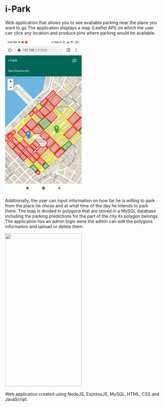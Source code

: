 # i-Park
Web application that allows you to see available parking near the place you want to go
The application displays a map (Leaflet API) on which the user can click any
location and produce pins where parking would be available.

<img src="https://github.com/StavrosLivanios/i-Park/blob/develop/gifs/ezgif.com-video-to-gif%20(1).gif" width="250" height="500"/>

Additionally, the user can input information on how far he is willing to park from the place he chose and at what time of the
day he intends to park there. The map is divided in polygons that are stored in a MySQL
database including the parking predictions for the part of the city its polygon belongs.
 The application has an admin login were the admin can edit the polygons information and
upload or delete them. 

<img src="https://github.com/StavrosLivanios/i-Park/blob/develop/gifs/ezgif.com-video-to-gif.gif" width="250" height="500"/>


Web application created using NodeJS, ExpressJS, MySQL, HTML, CSS and JavaScript.
